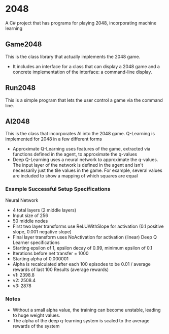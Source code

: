 # 2048
A C# project that has programs for playing 2048, incorporating machine learning

## Game2048
This is the class library that actually implements the 2048 game.
- It includes an interface for a class that can display a 2048 game and a concrete implementation of the interface: a command-line display. 

## Run2048
This is a simple program that lets the user control a game via the command line. 

## AI2048
This is the class that incorporates AI into the 2048 game. 
Q-Learning is implemented for 2048 in a few different forms
- Approximate Q-Learning uses features of the game, extracted via functions defined in the agent, to approximate the q-values
- Deep Q-Learning uses a neural network to approximate the q-values. The input layer of the network is defined in the agent and isn't necessarily just the tile values in the game. For example, several values are included to show a mapping of which squares are equal

### Example Successful Setup Specifications
Neural Network
- 4 total layers (2 middle layers)
- Input size of 256
- 50 middle nodes
- First two layer transforms use ReLUWithSlope for activation (0.1 positive slope, 0.001 negative slope)
- Final layer transform uses NoActivation for activation (linear)
Deep Q Learner specifications
- Starting epsilon of 1, epsilon decay of 0.99, minimum epsilon of 0.1
- Iterations before net transfer = 1000
- Starting alpha of 0.000001
- Alpha is recalculated after each 100 episodes to be 0.01 / average rewards of last 100
Results (average rewards)
- v1: 2398.8
- v2: 2508.4
- v3: 2878

### Notes
- Without a small alpha value, the training can become unstable, leading to huge weight values. 
- The alpha of the deep q-learning system is scaled to the average rewards of the system
